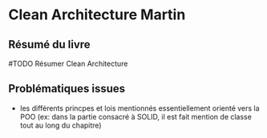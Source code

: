 # Clean Architecture Martin

## Résumé du livre
#TODO Résumer Clean Architecture

## Problématiques issues
- les différents princpes et lois mentionnés essentiellement orienté vers la POO (ex: dans la partie consacré à SOLID, il est fait mention de classe tout au long du chapitre)
